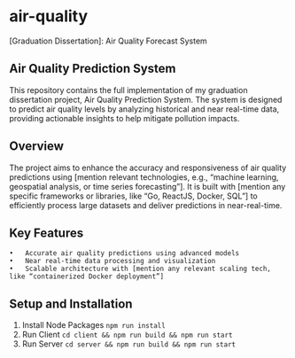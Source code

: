 # air-quality

[Graduation Dissertation]: Air Quality Forecast System

## Air Quality Prediction System

This repository contains the full implementation of my graduation dissertation project, Air Quality Prediction System. The system is designed to predict air quality levels by analyzing historical and near real-time data, providing actionable insights to help mitigate pollution impacts.

## Overview

The project aims to enhance the accuracy and responsiveness of air quality predictions using [mention relevant technologies, e.g., “machine learning, geospatial analysis, or time series forecasting”]. It is built with [mention any specific frameworks or libraries, like “Go, ReactJS, Docker, SQL”] to efficiently process large datasets and deliver predictions in near-real-time.

## Key Features
    •	Accurate air quality predictions using advanced models
    •	Near real-time data processing and visualization
    •	Scalable architecture with [mention any relevant scaling tech, like “containerized Docker deployment”]

## Setup and Installation
1. Install Node Packages
  `npm run install`
2. Run Client
 `cd client && npm run build && npm run start`
3. Run Server
 `cd server && npm run build && npm run start`
